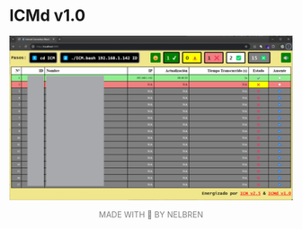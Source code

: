 # ICMd v1.0

![](static/ICMd.png)

<div style="text-align: center; color: gray;">MADE WITH 💛 BY NELBREN</div>